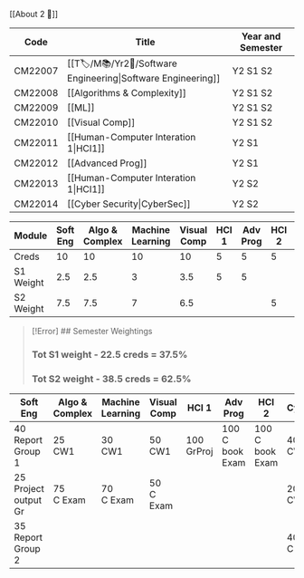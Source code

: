 [[About 2 📘]]

| Code    | Title                                                         | Year and Semester |
| ------- | ------------------------------------------------------------- | ----------------- |
| CM22007 | [[T🏷️/M📚/Yr2📘/Software Engineering\|Software Engineering]] | Y2 S1 S2          |
| CM22008 | [[Algorithms & Complexity]]                                   | Y2 S1 S2          |
| CM22009 | [[ML]]                                                        | Y2 S1 S2          |
| CM22010 | [[Visual Comp]]                                               | Y2 S1 S2          |
| CM22011 | [[Human-Computer Interation 1\|HCI1]]                         | Y2 S1             |
| CM22012 | [[Advanced Prog]]                                             | Y2 S1             |
| CM22013 | [[Human-Computer Interation 1\|HCI1]]                         | Y2 S2             |
| CM22014 | [[Cyber Security\|CyberSec]]                                  | Y2 S2             |

| Module        | Soft Eng | Algo & Complex | Machine Learning | Visual Comp | HCI 1 | Adv Prog | HCI 2 | Cybersecurity |
| ------------- | -------- | -------------- | ---------------- | ----------- | ----- | -------- | ----- | ------------- |
| Creds         | 10       | 10             | 10               | 10          | 5     | 5        | 5     | 5             |
| S1 Weight     | 2.5      | 2.5            | 3                | 3.5         | 5     | 5        |       |               |
| S2 <br>Weight | 7.5      | 7.5            | 7                | 6.5         |       |          | 5     | 5             |

>[!Error] ## Semester Weightings
> ### Tot S1 weight - 22.5 creds  = 37.5%
> ### Tot S2 weight - 38.5 creds  = 62.5%

| Soft Eng                | Algo & Complex | Machine Learning | Visual Comp  | HCI 1         | Adv Prog           | HCI 2              | Cybersecurity |
| ----------------------- | -------------- | ---------------- | ------------ | ------------- | ------------------ | ------------------ | ------------- |
| 40<br>Report Group 1    | 25<br>CW1      | 30<br>CW1        | 50<br>CW1    | 100<br>GrProj | 100<br>C book Exam | 100<br>C book Exam | 40<br>CW1     |
| 25<br>Project output Gr | 75<br>C Exam   | 70<br>C Exam     | 50<br>C Exam |               |                    |                    | 20<br>CW2     |
| 35<br>Report Group 2    |                |                  |              |               |                    |                    | 40<br>C Exam  |

